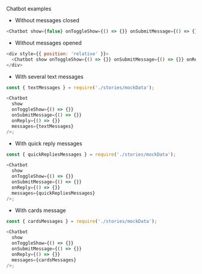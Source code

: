 Chatbot examples

- Without messages closed

```js
<Chatbot show={false} onToggleShow={() => {}} onSubmitMessage={() => {}} onReply={() => {}} />
```

- Without messages opened

```js
<div style={{ position: 'relative' }}>
  <Chatbot show onToggleShow={() => {}} onSubmitMessage={() => {}} onReply={() => {}} />
</div>
```

- With several text messages

```js
const { textMessages } = require('./stories/mockData');

<Chatbot
  show
  onToggleShow={() => {}}
  onSubmitMessage={() => {}}
  onReply={() => {}}
  messages={textMessages}
/>;
```

- With quick reply messages

```js
const { quickRepliesMessages } = require('./stories/mockData');

<Chatbot
  show
  onToggleShow={() => {}}
  onSubmitMessage={() => {}}
  onReply={() => {}}
  messages={quickRepliesMessages}
/>;
```

- With cards message

```js
const { cardsMessages } = require('./stories/mockData');

<Chatbot
  show
  onToggleShow={() => {}}
  onSubmitMessage={() => {}}
  onReply={() => {}}
  messages={cardsMessages}
/>;
```
